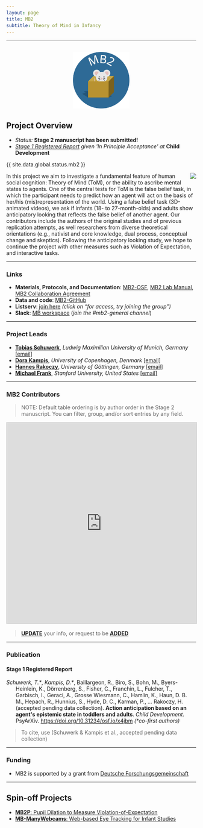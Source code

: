 ```yaml
---
layout: page
title: MB2
subtitle: Theory of Mind in Infancy
---
```


***

<div class="container">
  <div class="row justify-content-around">
    <div class="col-lg-4" align="center">
      <br>
      <img src="/assets/img/MB2_logo.png" width="150">
    </div>
    <div class="col-lg-8" align="left">
      <h2>Project Overview</h2>
      <ul>
        <li><i>Status:</i> <b>Stage 2 manuscript has been submitted!</b></li>
        <li><i><a href="https://doi.org/10.31234/osf.io/x4jbm" target="_blank">Stage 1 Registered Report</a> given 'In Principle Acceptance' at</i> <b>Child Development</b></li>
      </ul>
    </div>
  </div>
</div>

{{ site.data.global.status.mb2 }}


<p><img style="float: right;" src="/assets/img/MB2_design300px.png"> 
In this project we aim to investigate a fundamental feature of human social cognition: Theory of Mind (ToM), or the ability to ascribe mental states to agents. One of the central tests for ToM is the false belief task, in which the participant needs to predict how an agent will act on the basis of her/his (mis)representation of the world. Using a false belief task (3D-animated videos), we ask if infants (18- to 27-month-olds) and adults show anticipatory looking that reflects the false belief of another agent. Our contributors include the authors of the original studies and of previous replication attempts, as well researchers from diverse theoretical orientations (e.g., nativist and core knowledge, dual process, conceptual change and skeptics). Following the anticipatory looking study, we hope to continue the project with other measures such as Violation of Expectation, and interactive tasks.</p>


***
### Links
* **Materials, Protocols, and Documentation**: <a href="https://osf.io/jmuvd/" target="_blank">MB2-OSF</a>, <a href="https://docs.google.com/document/d/1xAw_EbmvRl1Rj3iAVASazyb4HPxoECfvKaf_7zfFi0o/edit?usp=sharing" target="_blank">MB2 Lab Manual</a>, <a href="https://docs.google.com/document/d/e/2PACX-1vTnk1Gl6yjtOTCcuEo01B-dEphM4cv852jymrMekurJ0A2TEYU87otWClkMsyCq_vS959vbyEm7xrs7/pub" target="_blank">MB2 Collaboration Agreement</a>
* **Data and code**: <a href="https://github.com/manybabies/mb2-analysis" target="_blank">MB2-GitHub</a>
* **Listserv**: <a href="https://groups.google.com/a/manybabies.org/g/mb2-list" target="_blank">join here</a> *(click on “for access, try joining the group”)*
* **Slack**: <a href="https://join.slack.com/t/manybabies/shared_invite/zt-1frvx4ulh-b7ge7X6DY8Yl4HgBW1xBXQ" target="_blank">MB workspace</a> (*join the #mb2-general channel*)


***
### Project Leads
* [**Tobias Schuwerk**](https://www.en.cas.uni-muenchen.de/rir/junior_rir/previous_junior_rir/schuhwerk_tobias/index.html), *Ludwig Maximilian University of Munich, Germany* [[email]](mailto:Tobias.Schuwerk@psy.lmu.de)
* [**Dora Kampis**](https://psychology.ku.dk/staff/academic_staff/?pure=en%2Fpersons%2Fdora-kampis(94aa17eb-739f-486e-a280-4a76aa4d38a7).html), *University of Copenhagen, Denmark* [[email]](mailto:dk@psy.ku.dk)
* [**Hannes Rakoczy**](https://www.psych.uni-goettingen.de/en/development/team/rakoczy-hannes), *University of Göttingen, Germany* [[email]](mailto:hrakocz@uni-goettingen.de)
* [**Michael Frank**](https://web.stanford.edu/~mcfrank/), *Stanford University, United States* [[email]](mcfrank@stanford.edu)


***
### MB2 Contributors

> NOTE: Default table ordering is by author order in the Stage 2 manuscript. You can filter, group, and/or sort entries by any field.

<iframe class="airtable-embed" src="https://airtable.com/embed/appRoqMKzcK3NsXt4/shreuAIHoALQreq3G?viewControls=on" frameborder="0" onmousewheel="" width="100%" height="533" style="background: transparent; border: 1px solid #ccc;"></iframe>

> <a href="https://airtable.com/appRoqMKzcK3NsXt4/shrBx1vEakEkyeYbg" target="_blank"><b>UPDATE</b></a> your info, or request to be <a href="https://airtable.com/appRoqMKzcK3NsXt4/shrglw1TM1HxDfbYG" target="_blank"><b>ADDED</b></a>

***
### Publication

<h4>Stage 1 Registered Report</h4>
<p style="padding-left: 25px; text-indent: -25px"><i>Schuwerk, T.*</i>, <i>Kampis, D.*</i>, Baillargeon, R., Biro, S., Bohn, M., Byers-Heinlein, K., Dörrenberg, S., Fisher, C., Franchin, L., Fulcher, T., Garbisch, I., Geraci, A., Grosse Wiesmann, C., Hamlin, K., Haun, D. B. M., Hepach, R., Hunnius, S., Hyde, D. C., Karman, P., … Rakoczy, H. (accepted pending data collection). <b>Action anticipation based on an agent's epistemic state in toddlers and adults</b>. <i>Child Development</i>. PsyArXiv. <a href="https://doi.org/10.31234/osf.io/x4jbm" target="_blank">https://doi.org/10.31234/osf.io/x4jbm</a> <i>(*co-first authors)</i></p>

> To cite, use (Schuwerk & Kampis et al., accepted pending data collection)


***
### Funding
* MB2 is supported by a grant from [Deutsche Forschungsgemeinschaft](https://www.dfg.de/en/index.jsp)


***
## Spin-off Projects

* [**MB2P**: Pupil Dilation to Measure Violation-of-Expectation]({{site.baseurl}}/MB2P/)
* [**MB-ManyWebcams**: Web-based Eye Tracking for Infant Studies]({{site.baseurl}}/MB-ManyWebcams/)

